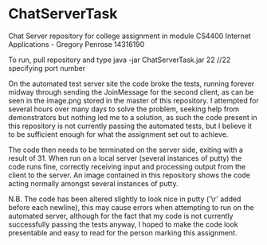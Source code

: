 # ChatServerTask
Chat Server repository for college assignment in module CS4400 Internet Applications - Gregory Penrose 14316190

To run, pull repository and type java -jar ChatServerTask.jar 22 //22 specifying port number 

On the automated test server site the code broke the tests, running forever midway through sending the JoinMessage for the second client, as can be seen in the image.png stored in the master of this repository. I attempted for several hours over many days to solve the problem, seeking help from demonstrators but nothing led me to a solution, as such the code present in this repository is not currently passing the automated tests, but I believe it to be sufficient enough for what the assignment set out to achieve.

The code then needs to be terminated on the server side, exiting with a result of 31. When run on a local server (several instances of putty) the code runs fine, correctly receiving input and processing output from the client to the server. An image contained in this repository shows the code acting normally amongst several instances of putty.

N.B. The code has been altered slightly to look nice in putty ('\r' added before each newline), this may cause errors when attempting to run on the automated server, although for the fact that my code is not currently successfully passing the tests anyway, I hoped to make the code look presentable and easy to read for the person marking this assignment.

